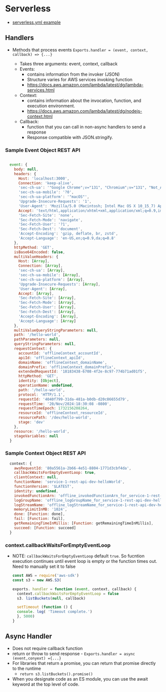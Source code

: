 # Serverless

- [serverless.yml example](0-aws-nodejs/serverless.yml)

## Handlers

- Methods that process events `Exports.handler = (event, context, callback) => {...}`

  - Takes three arguments: event, context, callback
  - Events:
    - contains information from the invoker (JSON)
    - Structure varies for AWS services invoking function
    - <https://docs.aws.amazon.com/lambda/latest/dg/lambda-services.html>
  - Context:
    - contains information about the invocation, function, and execution environment.
    - <https://docs.aws.amazon.com/lambda/latest/dg/nodejs-context.html>
  - Callback:
    - function that you can call in non-async handlers to send a response
    - Response compatible with JSON.stringify.

### Sample Event Object REST API

```js

  event: {
    body: null,
    headers: {
      Host: 'localhost:3000',
      Connection: 'keep-alive',
      'sec-ch-ua': '"Google Chrome";v="131", "Chromium";v="131", "Not_A Brand";v="24"',
      'sec-ch-ua-mobile': '?0',
      'sec-ch-ua-platform': '"macOS"',
      'Upgrade-Insecure-Requests': '1',
      'User-Agent': 'Mozilla/5.0 (Macintosh; Intel Mac OS X 10_15_7) AppleWebKit/537.36 (KHTML, like Gecko) Chrome/131.0.0.0 Safari/537.36',
      Accept: 'text/html,application/xhtml+xml,application/xml;q=0.9,image/avif,image/webp,image/apng,*/*;q=0.8,application/signed-exchange;v=b3;q=0.7',
      'Sec-Fetch-Site': 'none',
      'Sec-Fetch-Mode': 'navigate',
      'Sec-Fetch-User': '?1',
      'Sec-Fetch-Dest': 'document',
      'Accept-Encoding': 'gzip, deflate, br, zstd',
      'Accept-Language': 'en-US,en;q=0.9,da;q=0.8'
    },
    httpMethod: 'GET',
    isBase64Encoded: false,
    multiValueHeaders: {
      Host: [Array],
      Connection: [Array],
      'sec-ch-ua': [Array],
      'sec-ch-ua-mobile': [Array],
      'sec-ch-ua-platform': [Array],
      'Upgrade-Insecure-Requests': [Array],
      'User-Agent': [Array],
      Accept: [Array],
      'Sec-Fetch-Site': [Array],
      'Sec-Fetch-Mode': [Array],
      'Sec-Fetch-User': [Array],
      'Sec-Fetch-Dest': [Array],
      'Accept-Encoding': [Array],
      'Accept-Language': [Array]
    },
    multiValueQueryStringParameters: null,
    path: '/hello-world',
    pathParameters: null,
    queryStringParameters: null,
    requestContext: {
      accountId: 'offlineContext_accountId',
      apiId: 'offlineContext_apiId',
      domainName: 'offlineContext_domainName',
      domainPrefix: 'offlineContext_domainPrefix',
      extendedRequestId: '18183438-6708-4f2e-8c97-774b71ad01f5',
      httpMethod: 'GET',
      identity: [Object],
      operationName: undefined,
      path: '/hello-world',
      protocol: 'HTTP/1.1',
      requestId: '4040f799-31da-481a-b0db-d20c86655d79',
      requestTime: '20/Nov/2024:18:30:08 -0800',
      requestTimeEpoch: 1732156208264,
      resourceId: 'offlineContext_resourceId',
      resourcePath: '/dev/hello-world',
      stage: 'dev'
    },
    resource: '/hello-world',
    stageVariables: null
  }
```

### Sample Context Object REST API

```js
  context: {
    awsRequestId: '80a5561a-2b66-4e51-8804-1771d3cbf4da',
    callbackWaitsForEmptyEventLoop: true,
    clientContext: null,
    functionName: 'service-1-rest-api-dev-helloWorld',
    functionVersion: '$LATEST',
    identity: undefined,
    invokedFunctionArn: 'offline_invokedFunctionArn_for_service-1-rest-api-dev-helloWorld',
    logGroupName: 'offline_logGroupName_for_service-1-rest-api-dev-helloWorld',
    logStreamName: 'offline_logStreamName_for_service-1-rest-api-dev-helloWorld',
    memoryLimitInMB: '1024',
    done: [Function: done],
    fail: [Function: fail],
    getRemainingTimeInMillis: [Function: getRemainingTimeInMillis],
    succeed: [Function: succeed]
  }
```

### context.callbackWaitsForEmptyEventLoop

- NOTE: `callbackWaitsForEmptyEventLoop` default `true`. So fucntion execution continues until event loop is empty or the function times out. Need to manually set it to false

  ```js
  const AWS = require('aws-sdk')
  const s3 = new AWS.S3(

  exports. handler = function (event, context, callback) {
    context.callbackWaitsForEmptyEventLoop = false
    s3. listBuckets(null, callback)

    setTimeout (function () {
    console. log( 'Timeout complete.')
    }, 5000)
  }
  ```

## Async Handler

- Does not require callback function
- return or throw to send response - `Exports.handler = async (event,conyext) ={...}`
- For libraries that return a promise, you can return that promise directly to the runtime
  - `return s3.listBuckets().promise()`
- When you designate code as an ES module, you can use the await keyword at the top level of code.
